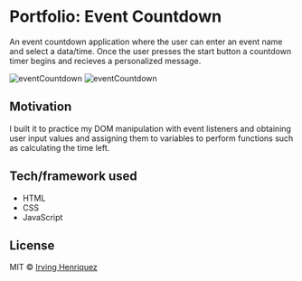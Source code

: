 # Portfolio: Event Countdown

An event countdown application where the user can enter an event name and select a data/time. Once the user presses the start button a countdown timer begins and recieves a personalized message.

![eventCountdown](https://user-images.githubusercontent.com/69181038/99696794-16eeb580-2a5d-11eb-9f33-e908619d74ae.PNG)
![eventCountdown](https://user-images.githubusercontent.com/69181038/99696839-2110b400-2a5d-11eb-9afd-7a1a7861afde.gif)


## Motivation

I built it to practice my DOM manipulation with event listeners and obtaining user input values and assigning them to variables to perform functions such as calculating the time left.

## Tech/framework used
- HTML
- CSS
- JavaScript


## License
MIT © [Irving Henriquez]()

